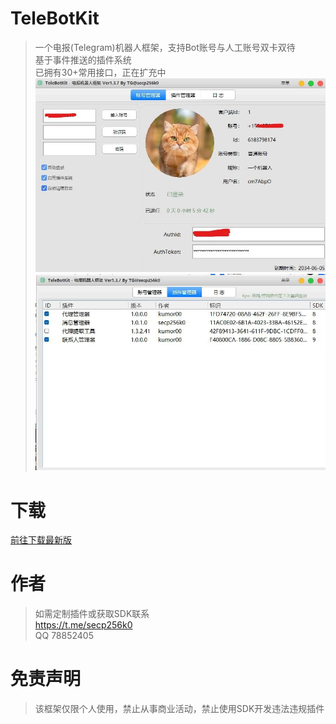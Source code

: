 # TeleBotKit
> 一个电报(Telegram)机器人框架，支持Bot账号与人工账号双卡双待  
> 基于事件推送的插件系统  
> 已拥有30+常用接口，正在扩充中  
> ![界面](src/img1.jpg)  
> ![插件](src/img2.jpg)



# 下载
[前往下载最新版](https://github.com/TeleBotKit/TeleBotKit/releases/latest)




# 作者
> 如需定制插件或获取SDK联系  
> https://t.me/secp256k0  
> QQ 78852405   

# 免责声明
> 该框架仅限个人使用，禁止从事商业活动，禁止使用SDK开发违法违规插件  
> 
